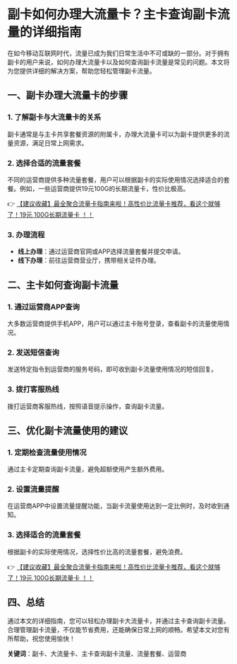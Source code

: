 # 副卡如何办理大流量卡？主卡查询副卡流量的详细指南

在如今移动互联网时代，流量已成为我们日常生活中不可或缺的一部分。对于拥有副卡的用户来说，如何办理大流量卡以及如何查询副卡流量是常见的问题。本文将为您提供详细的解决方案，帮助您轻松管理副卡流量。

## 一、副卡办理大流量卡的步骤

### 1. 了解副卡与大流量卡的关系
副卡通常是与主卡共享套餐资源的附属卡，办理大流量卡可以为副卡提供更多的流量资源，满足日常上网需求。

### 2. 选择合适的流量套餐
不同的运营商提供多种流量套餐，用户可以根据副卡的实际使用情况选择适合的套餐。例如，一些运营商提供19元100G的长期流量卡，性价比极高。

👉 [【建议收藏】最全聚合流量卡指南来啦！高性价比流量卡推荐，看这个就够了！19元 100G长期流量卡 ！！](https://bit.ly/Liuliangka)

### 3. 办理流程
- **线上办理**：通过运营商官网或APP选择流量套餐并提交申请。
- **线下办理**：前往运营商营业厅，携带相关证件办理。

## 二、主卡如何查询副卡流量

### 1. 通过运营商APP查询
大多数运营商提供手机APP，用户可以通过主卡账号登录，查看副卡的流量使用情况。

### 2. 发送短信查询
发送特定指令到运营商的服务号码，即可收到副卡流量使用情况的短信回复。

### 3. 拨打客服热线
拨打运营商客服热线，按照语音提示操作，查询副卡流量。

## 三、优化副卡流量使用的建议

### 1. 定期检查流量使用情况
通过主卡定期查询副卡流量，避免超额使用产生额外费用。

### 2. 设置流量提醒
在运营商APP中设置流量提醒功能，当副卡流量使用达到一定比例时，及时收到通知。

### 3. 选择适合的流量套餐
根据副卡的实际使用情况，选择性价比高的流量套餐，避免浪费。

👉 [【建议收藏】最全聚合流量卡指南来啦！高性价比流量卡推荐，看这个就够了！19元 100G长期流量卡 ！！](https://bit.ly/Liuliangka)

## 四、总结

通过本文的详细指南，您可以轻松办理副卡大流量卡，并通过主卡查询副卡流量。合理管理副卡流量，不仅能节省费用，还能确保日常上网的顺畅。希望本文对您有所帮助，祝您使用愉快！

**关键词**：副卡、大流量卡、主卡查询副卡流量、流量套餐、运营商